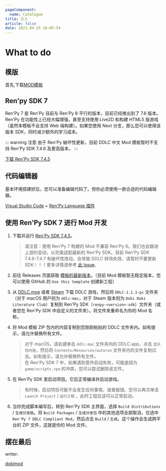 ```yaml
---
pageComponent: 
  name: Catalogue
title: 引入
article: false
date: 2021-04-25 18:05:54
---
```


# What to do

## 模版

首先,下载[MOD模板](https://github.com/imgradeone/DDLCModTemplate-Chinese-next)

## Ren'py SDK 7
Ren'Py 7 是 Ren'Py 目前与 Ren'Py 8 平行的版本，目前已经推出到了 7.6 版本。Ren'Py 在功能性上已经大幅增强，甚至支持使用 Live2D 和构建 HTML5 版游戏（虽然本模板不会支持 Web 端构建）。如果您使用 Next 分支，那么您可以使用该版本 SDK，同时减少额外的学习成本。

::: warning 注意
由于 Ren'Py 破坏性更新，目前 DDLC 中文 Mod 模板暂时不支持 Ren'Py SDK 7.4.6 及更高版本。
:::

[下载 Ren'Py SDK 7.4.5](https://www.renpy.org/release/7.4.5)

## 代码编辑器

基本环境搭建好后，您可以准备编辑代码了。但你必须使用一款合适的代码编辑器。

[Visual Studio Code](https://code.visualstudio.com) + [Ren'Py Language 插件](https://marketplace.visualstudio.com/items?itemName=LuqueDaniel.languague-renpy)

## 使用 Ren'Py SDK 7 进行 Mod 开发
1. 下载并运行 [Ren'Py SDK 7.4.5](https://www.renpy.org/release/7.4.5)。
   
    > 请注意：使用 Ren'Py 7 构建的 Mod 不兼容 Ren'Py 6。我们也会跟进上游的变动，以完美适配最新的 Ren'Py SDK。目前 Ren'Py SDK 7.4.6-7.4.7 有破坏性改动，会导致 DDLC 转场失效，请暂时不要更新 SDK！！！更多详情请参考 [此 Issue](https://github.com/renpy/renpy/issues/2860)。
    
2. 前往 Releases 页面获取 [模板的最新版本](https://github.com/imgradeone/DDLCModTemplate-Chinese-next/releases)。（目前 Mod 模板暂无稳定版本，您可以使用 GitHub 的 `Use this template` 创建新工程）

3. 从 [DDLC.moe](https://ddlc.moe) 或者 [Steam](https://store.steampowered.com/app/698780/) 下载 DDLC 游戏，然后将 `DDLC-1.1.1-pc` 文件夹（对于 macOS 用户则为 `ddlc-mac`，对于 Steam 版本则为 `Doki Doki Literature Club`）复制到 Ren'Py SDK（`renpy-<version>-sdk`）文件夹（或者您在 Ren'Py SDK 中自定义的文件夹）。将文件夹重命名为你的 Mod 名称。

4. 将 Mod 模板 ZIP 包内的内容复制到您刚刚粘贴的 DDLC 文件夹内。如有提示，请允许替换所有文件。  
    > 对于 macOS，请右键单击 `ddlc-mac` 文件夹内的 DDLC.app，点击 `显示包内容`，然后将 `Contents/Resources/autorun` 文件夹内的文件复制过去。如有提示，请允许替换所有文件。  
    > 在 Ren'Py SDK 7 中，如果遇到意外启动失败，可能是因为 `game/scripts.rpa` 的冲突，您可以尝试删除该文件。
    
5. 在 Ren'Py SDK 里启动项目。它应正常编译并启动游戏。
   
    > 有时候，启动项目可能不会发生任何事情，或者报错。您可以再次单击 `Launch Project` / `运行工程` ，此时工程应该可以正常启动。
    
6. 当你完成脚本编写后，转到 Ren'Py SDK 主界面，选择 `Build Distributions` / `生成分发版`。将 `Build Packages` / `生成分发包` 中的其他选项全部取消，仅选中 `Ren'Py 7 DDLC Compliant Mod`，然后点击 `Build` / `生成`。这个操作会生成跨平台的 ZIP 文件，这就是你的 Mod 文件。

## 摆在最后

writer: 

[dokimod](https://docs.dokimod.top/)
